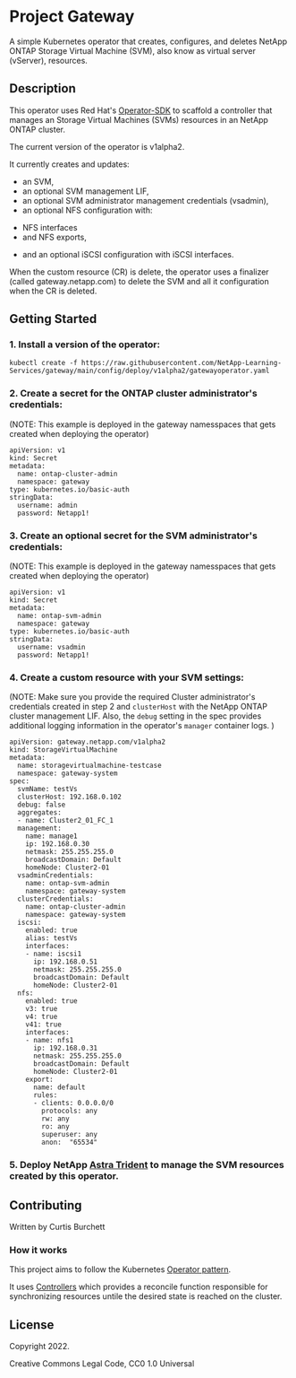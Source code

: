 # Project Gateway 
A simple Kubernetes operator that creates, configures, and deletes NetApp ONTAP Storage Virtual Machine (SVM), also know as virtual server (vServer), resources.

## Description
This operator uses Red Hat's [Operator-SDK](https://sdk.operatorframework.io) to scaffold a controller that manages an Storage Virtual Machines (SVMs) resources in an NetApp ONTAP cluster. 


The current version of the operator is v1alpha2.

It currently creates and updates:
* an SVM, 
* an optional SVM management LIF, 
* an optional SVM administrator management credentials (vsadmin), 
* an optional NFS configuration with:
- NFS interfaces
- and NFS exports, 
* and an optional iSCSI configuration with iSCSI interfaces.


When the custom resource (CR) is delete, the operator uses a finalizer (called gateway.netapp.com) to delete the SVM and all it configuration when the CR is deleted.  

## Getting Started

### 1. Install a version of the operator: 


```
kubectl create -f https://raw.githubusercontent.com/NetApp-Learning-Services/gateway/main/config/deploy/v1alpha2/gatewayoperator.yaml
```

### 2. Create a secret for the ONTAP cluster administrator's credentials:

(NOTE: This example is deployed in the gateway namesspaces that gets created when deploying the operator)

	
```
apiVersion: v1
kind: Secret
metadata:
  name: ontap-cluster-admin
  namespace: gateway
type: kubernetes.io/basic-auth
stringData:
  username: admin
  password: Netapp1!
```
	

### 3. Create an optional secret for the SVM administrator's credentials: 

(NOTE: This example is deployed in the gateway namesspaces that gets created when deploying the operator)
```
apiVersion: v1
kind: Secret
metadata:
  name: ontap-svm-admin
  namespace: gateway
type: kubernetes.io/basic-auth
stringData:
  username: vsadmin
  password: Netapp1!
```

### 4. Create a custom resource with your SVM settings:


(NOTE: Make sure you provide the required Cluster administrator's credentials created in step 2 and ```clusterHost``` with the NetApp ONTAP cluster management LIF. Also, the ```debug``` setting in the spec provides additional logging information in the operator's ```manager``` container logs. ) 

	
```
apiVersion: gateway.netapp.com/v1alpha2
kind: StorageVirtualMachine
metadata:
  name: storagevirtualmachine-testcase
  namespace: gateway-system
spec:
  svmName: testVs
  clusterHost: 192.168.0.102
  debug: false
  aggregates:
  - name: Cluster2_01_FC_1
  management:
    name: manage1
    ip: 192.168.0.30
    netmask: 255.255.255.0
    broadcastDomain: Default
    homeNode: Cluster2-01
  vsadminCredentials:
    name: ontap-svm-admin
    namespace: gateway-system 
  clusterCredentials:
    name: ontap-cluster-admin
    namespace: gateway-system
  iscsi:
    enabled: true
    alias: testVs
    interfaces:
    - name: iscsi1
      ip: 192.168.0.51
      netmask: 255.255.255.0
      broadcastDomain: Default
      homeNode: Cluster2-01
  nfs:
    enabled: true
    v3: true
    v4: true
    v41: true
    interfaces:
    - name: nfs1
      ip: 192.168.0.31
      netmask: 255.255.255.0
      broadcastDomain: Default
      homeNode: Cluster2-01
    export:
      name: default
      rules:
      - clients: 0.0.0.0/0
        protocols: any
        rw: any
        ro: any
        superuser: any
        anon:  "65534"
``` 

### 5. Deploy NetApp [Astra Trident](https://github.com/NetApp/trident) to manage the SVM resources created by this operator.

## Contributing
Written by Curtis Burchett

### How it works
This project aims to follow the Kubernetes [Operator pattern](https://kubernetes.io/docs/concepts/extend-kubernetes/operator/).

It uses [Controllers](https://kubernetes.io/docs/concepts/architecture/controller/) which provides a reconcile function responsible for synchronizing resources untile the desired state is reached on the cluster. 

## License

Copyright 2022.

Creative Commons Legal Code, CC0 1.0 Universal

